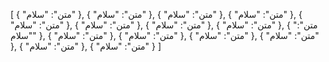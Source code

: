 [
  {
    "متن": "سلام"
  },
  {
    "متن": "سلام"
  },
  {
    "متن": "سلام"
  },
  {
    "متن": "سلام"
  },
  {
    "متن": "سلام"
  },
  {
    "متن": "سلام"
  },
  {
    "متن": "سلام"
  },
  {
    "متن": "سلام"
  },
  {
    "متن": "سلام"
  },
  {
    "متن": "سلام"
  },
  {
    "متن": "سلام"
  },
  {
    "متن": "سلام"
  },
  {
    "متن": "سلام"
  },
  {
    "متن": "سلام"
  },
  {
    "متن": "سلام"
  }
]
